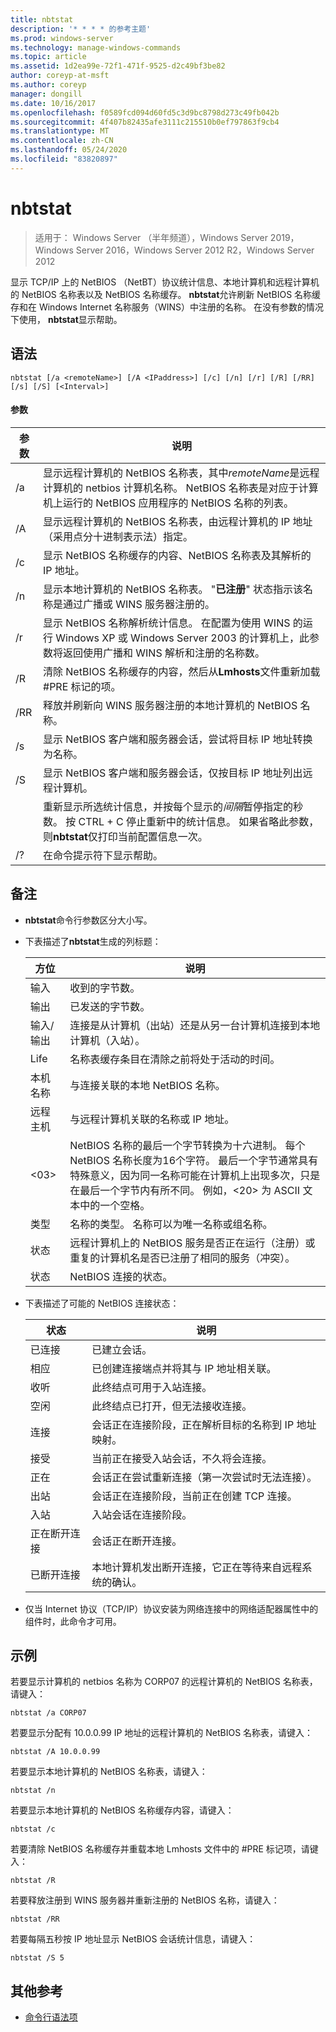 ```yaml
---
title: nbtstat
description: '* * * * 的参考主题'
ms.prod: windows-server
ms.technology: manage-windows-commands
ms.topic: article
ms.assetid: 1d2ea99e-72f1-471f-9525-d2c49bf3be82
author: coreyp-at-msft
ms.author: coreyp
manager: dongill
ms.date: 10/16/2017
ms.openlocfilehash: f0589fcd094d60fd5c3d9bc8798d273c49fb042b
ms.sourcegitcommit: 4f407b82435afe3111c215510b0ef797863f9cb4
ms.translationtype: MT
ms.contentlocale: zh-CN
ms.lasthandoff: 05/24/2020
ms.locfileid: "83820897"
---
```

# <a name="nbtstat"></a>nbtstat

> 适用于： Windows Server （半年频道），Windows Server 2019，Windows Server 2016，Windows Server 2012 R2，Windows Server 2012

显示 TCP/IP 上的 NetBIOS （NetBT）协议统计信息、本地计算机和远程计算机的 NetBIOS 名称表以及 NetBIOS 名称缓存。 **nbtstat**允许刷新 NetBIOS 名称缓存和在 Windows Internet 名称服务（WINS）中注册的名称。 在没有参数的情况下使用， **nbtstat**显示帮助。

## <a name="syntax"></a>语法

```
nbtstat [/a <remoteName>] [/A <IPaddress>] [/c] [/n] [/r] [/R] [/RR] [/s] [/S] [<Interval>]
```

#### <a name="parameters"></a>参数

|    参数    |                                                                                                                         说明                                                                                                                         |
|-----------------|-------------------------------------------------------------------------------------------------------------------------------------------------------------------------------------------------------------------------------------------------------------|
| /a<remoteName> |    显示远程计算机的 NetBIOS 名称表，其中*remoteName*是远程计算机的 netbios 计算机名称。 NetBIOS 名称表是对应于计算机上运行的 NetBIOS 应用程序的 NetBIOS 名称的列表。     |
| /A<IPaddress>  |                                                           显示远程计算机的 NetBIOS 名称表，由远程计算机的 IP 地址（采用点分十进制表示法）指定。                                                            |
|       /c        |                                                                        显示 NetBIOS 名称缓存的内容、NetBIOS 名称表及其解析的 IP 地址。                                                                         |
|       /n        |                                            显示本地计算机的 NetBIOS 名称表。 "**已注册**" 状态指示该名称是通过广播或 WINS 服务器注册的。                                             |
|       /r        |      显示 NetBIOS 名称解析统计信息。 在配置为使用 WINS 的运行 Windows XP 或 Windows Server 2003 的计算机上，此参数将返回使用广播和 WINS 解析和注册的名称数。       |
|       /R        |                                                                      清除 NetBIOS 名称缓存的内容，然后从**Lmhosts**文件重新加载 #PRE 标记的项。                                                                      |
|       /RR       |                                                                           释放并刷新向 WINS 服务器注册的本地计算机的 NetBIOS 名称。                                                                            |
|       /s        |                                                                          显示 NetBIOS 客户端和服务器会话，尝试将目标 IP 地址转换为名称。                                                                           |
|       /S        |                                                                          显示 NetBIOS 客户端和服务器会话，仅按目标 IP 地址列出远程计算机。                                                                          |
|   <Interval>    | 重新显示所选统计信息，并按每个显示的*间隔*暂停指定的秒数。 按 CTRL + C 停止重新中的统计信息。 如果省略此参数，则**nbtstat**仅打印当前配置信息一次。 |
|       /?        |                                                                                                            在命令提示符下显示帮助。                                                                                                             |

## <a name="remarks"></a>备注

-   **nbtstat**命令行参数区分大小写。

-   下表描述了**nbtstat**生成的列标题：

    |方位|说明|
    |------|--------|
    |输入|收到的字节数。|
    |输出|已发送的字节数。|
    |输入/输出|连接是从计算机（出站）还是从另一台计算机连接到本地计算机（入站）。|
    |Life|名称表缓存条目在清除之前将处于活动的时间。|
    |本机名称|与连接关联的本地 NetBIOS 名称。|
    |远程主机|与远程计算机关联的名称或 IP 地址。|
    |<03>|NetBIOS 名称的最后一个字节转换为十六进制。 每个 NetBIOS 名称长度为16个字符。 最后一个字节通常具有特殊意义，因为同一名称可能在计算机上出现多次，只是在最后一个字节内有所不同。 例如，<20> 为 ASCII 文本中的一个空格。|
    |类型|名称的类型。 名称可以为唯一名称或组名称。|
    |状态|远程计算机上的 NetBIOS 服务是否正在运行（注册）或重复的计算机名是否已注册了相同的服务（冲突）。|
    |状态|NetBIOS 连接的状态。|

-   下表描述了可能的 NetBIOS 连接状态：

    |状态|说明|
    |-----|--------|
    |已连接|已建立会话。|
    |相应|已创建连接端点并将其与 IP 地址相关联。|
    |收听|此终结点可用于入站连接。|
    |空闲|此终结点已打开，但无法接收连接。|
    |连接|会话正在连接阶段，正在解析目标的名称到 IP 地址映射。|
    |接受|当前正在接受入站会话，不久将会连接。|
    |正在|会话正在尝试重新连接（第一次尝试时无法连接）。|
    |出站|会话正在连接阶段，当前正在创建 TCP 连接。|
    |入站|入站会话在连接阶段。|
    |正在断开连接|会话正在断开连接。|
    |已断开连接|本地计算机发出断开连接，它正在等待来自远程系统的确认。|

-   仅当 Internet 协议（TCP/IP）协议安装为网络连接中的网络适配器属性中的组件时，此命令才可用。

## <a name="examples"></a>示例
若要显示计算机的 netbios 名称为 CORP07 的远程计算机的 NetBIOS 名称表，请键入：

```
nbtstat /a CORP07
```

若要显示分配有 10.0.0.99 IP 地址的远程计算机的 NetBIOS 名称表，请键入：

```
nbtstat /A 10.0.0.99
```

若要显示本地计算机的 NetBIOS 名称表，请键入：

```
nbtstat /n
```

若要显示本地计算机的 NetBIOS 名称缓存内容，请键入：

```
nbtstat /c
```

若要清除 NetBIOS 名称缓存并重载本地 Lmhosts 文件中的 #PRE 标记项，请键入：

```
nbtstat /R
```

若要释放注册到 WINS 服务器并重新注册的 NetBIOS 名称，请键入：

```
nbtstat /RR
```

若要每隔五秒按 IP 地址显示 NetBIOS 会话统计信息，请键入：

```
nbtstat /S 5
```

## <a name="additional-references"></a>其他参考

- [命令行语法项](command-line-syntax-key.md)


